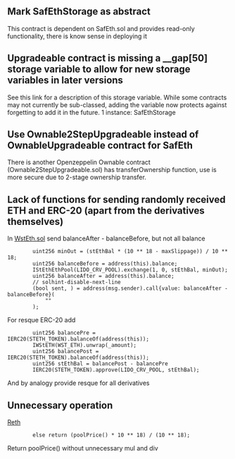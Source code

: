 ## Mark SafEthStorage as abstract
This contract is dependent on SafEth.sol and provides read-only functionality, there is know sense in deploying it

## Upgradeable contract is missing a __gap[50] storage variable to allow for new storage variables in later versions
See this link for a description of this storage variable. While some contracts may not currently be sub-classed, adding the variable now protects against forgetting to add it in the future.
1 instance: SafEthStorage

## Use Ownable2StepUpgradeable instead of OwnableUpgradeable contract for SafEth
There is another Openzeppelin Ownable contract (Ownable2StepUpgradeable.sol) has transferOwnership function, use is more secure due to 2-stage ownership transfer.

## Lack of functions for sending randomly received ETH and ERC-20 (apart from the derivatives themselves)
In [WstEth.sol](https://github.com/code-423n4/2023-03-asymmetry/blob/main/contracts/SafEth/derivatives/WstEth.sol#L56-L63) send balanceAfter - balanceBefore, but not all balance
```solidity
        uint256 minOut = (stEthBal * (10 ** 18 - maxSlippage)) / 10 ** 18;
        uint256 balanceBefore = address(this).balance;
        IStEthEthPool(LIDO_CRV_POOL).exchange(1, 0, stEthBal, minOut);
        uint256 balanceAfter = address(this).balance;
        // solhint-disable-next-line
        (bool sent, ) = address(msg.sender).call{value: balanceAfter - balanceBefore}(
            ""
        );
```
For resque ERC-20 add
```solidity
        uint256 balancePre = IERC20(STETH_TOKEN).balanceOf(address(this));
        IWStETH(WST_ETH).unwrap(_amount);
        uint256 balancePost = IERC20(STETH_TOKEN).balanceOf(address(this));
        uint256 stEthBal = balancePost - balancePre
        IERC20(STETH_TOKEN).approve(LIDO_CRV_POOL, stEthBal);
```

And by analogy provide resque for all derivatives

## Unnecessary operation
[Reth](https://github.com/code-423n4/2023-03-asymmetry/blob/main/contracts/SafEth/derivatives/Reth.sol#L215)
```solidity
        else return (poolPrice() * 10 ** 18) / (10 ** 18);
```
Return poolPrice() without unnecessary mul and div